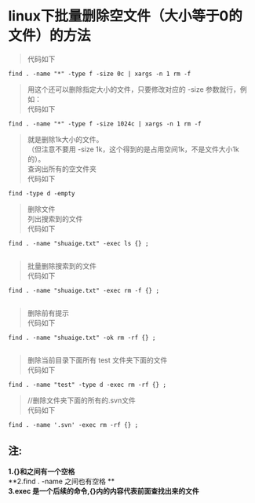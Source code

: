 # linux下批量删除空文件（大小等于0的文件）的方法

> 代码如下   
```
find . -name "*" -type f -size 0c | xargs -n 1 rm -f
```

> 用这个还可以删除指定大小的文件，只要修改对应的 -size 参数就行，例如：    
代码如下        
```
find . -name "*" -type f -size 1024c | xargs -n 1 rm -f
```

> 就是删除1k大小的文件。    
（但注意不要用 -size 1k，这个得到的是占用空间1k，不是文件大小1k的）。    
查询出所有的空文件夹    
代码如下        
```
find -type d -empty
```

> 删除文件    
列出搜索到的文件  
代码如下    
```
find . -name "shuaige.txt" -exec ls {} ;  
   
```

> 批量删除搜索到的文件     
代码如下        
```
find . -name "shuaige.txt" -exec rm -f {} ;  
   
```

> 删除前有提示     
代码如下        
```
find . -name "shuaige.txt" -ok rm -rf {} ;  
   
```

> 删除当前目录下面所有 test 文件夹下面的文件     
代码如下        
```
find . -name "test" -type d -exec rm -rf {} ; 
```

> //删除文件夹下面的所有的.svn文件    
代码如下        
```
find . -name '.svn' -exec rm -rf {} ;
```

## 注:    
**1.{}和之间有一个空格**     
**2.find . -name 之间也有空格 **    
**3.exec 是一个后续的命令,{}内的内容代表前面查找出来的文件**     

